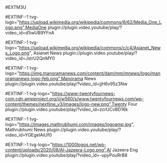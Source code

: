 #EXTM3U

#EXTINF:-1 tvg-logo="https://upload.wikimedia.org/wikipedia/commons/6/62/Media_One_Logo.png",MediaOne
plugin://plugin.video.youtube/play/?video_id=d1iwUB9YFnA

#EXTINF:-1 tvg-logo="https://upload.wikimedia.org/wikipedia/commons/c/c4/Asianet_News_Logo.png", Asianet News
plugin://plugin.video.youtube/play/?video_id=JstrU2QnMY0

#EXTINF:-1 tvg-logo="https://img.manoramanews.com/content/dam/mm/mnews/logo/manoramanews-logo-feb.png",Manorama News
plugin://plugin.video.youtube/play/?video_id=jjH6v95z3Nw

#EXTINF:-1 tvg-logo="https://www-twentyfournews-com.cdn.ampproject.org/ii/w560/s/www.twentyfournews.com/wp-content/themes/nextline_v3/images/logo-new.png",Twenty Four
plugin://plugin.video.youtube/play/?video_id=zcrUCvBD16k

#EXTINF:-1 tvg-logo="https://images.mathrubhumi.com/images/logoamp.jpg", Mathrubhumi News
plugin://plugin.video.youtube/play/?video_id=YGEgelAiUf0

#EXTINF:-1 tvg-logo="https://1000logos.net/wp-content/uploads/2020/08/Al-Jazeera-Logo.png",Al Jazeera Eng
plugin://plugin.video.youtube/play/?video_id=-upyPouRrB8
